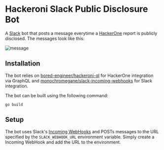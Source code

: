# Hackeroni Slack Public Disclosure Bot
A [Slack](https://slack.com) bot that posts a message everytime a [HackerOne](https://hackerone.com) report is publicly disclosed. The messages look like this:

![message](https://cloud.githubusercontent.com/assets/541842/21532083/789e86e0-cd12-11e6-9b20-21a9114b99cc.png)

## Installation
The bot relies on [bored-engineer/hackeroni-ql](https://github.com/bored-engineer/hackeroni-ql) for HackerOne integration via GraphQL and [monochromegane/slack-incoming-webhooks](https://github.com/monochromegane/slack-incoming-webhooks) for Slack integration.

The bot can be built using the following command:
```shell
go build
```

## Setup
The bot uses Slack's [Incoming WebHooks](https://api.slack.com/incoming-webhooks) and POSTs messages to the URL specified by the `SLACK_WEBHOOK_URL` environment variable. Simply create a Incoming WebHook and add the URL to the environment.

